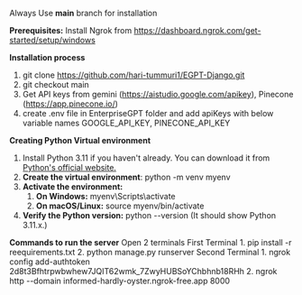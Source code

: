 Always Use **main** branch for installation

**Prerequisites:**
  Install Ngrok from https://dashboard.ngrok.com/get-started/setup/windows

**Installation process**
  1. git clone https://github.com/hari-tummuri1/EGPT-Django.git
  2. git checkout main
  3. Get API keys from gemini (https://aistudio.google.com/apikey), Pinecone (https://app.pinecone.io/)
  4. create .env file in EnterpriseGPT folder and add apiKeys with below variable names GOOGLE_API_KEY, PINECONE_API_KEY

**Creating Python Virtual environment**
  1. Install Python 3.11 if you haven't already. You can download it from [Python's official website.](https://www.python.org/downloads/)
  2. **Create the virtual environment**: python -m venv myenv
  3. **Activate the environment:**
       1. **On Windows:**  myenv\Scripts\activate
       2. **On macOS/Linux:** source myenv/bin/activate
  4. **Verify the Python version:**  python --version (It should show Python 3.11.x.)

**Commands to run the server**
  Open 2 terminals
  First Terminal
    1. pip install -r reequirements.txt
    2. python manage.py runserver
  Second Terminal
    1. ngrok config add-authtoken 2d8t3Bfhtrpwbwhew7JQIT62wmk_7ZwyHUBSoYChbhnb18RHh
    2. ngrok http --domain informed-hardly-oyster.ngrok-free.app 8000
